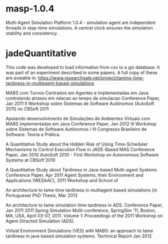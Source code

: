 # masp-1.0.4
Multi-Agent Simulation Platform 1.0.4 - simulation agent are independent threads in step-time simulations. 
A central clock ensures the simulation stability and consistency.



# jadeQuantitative
This code was developed to load information from csv to a gis database. 
It was part of an experiment described in some papers. A full copy of these are avaiable in: 
https://www.researchgate.net/project/taming-time-tardiness-in-multiagent-based-simulations

MABS com Turnos Centrados em Agentes e Implementadas em Java: controlando atrasos em relacao ao tempo de simulacao
Conference Paper, Jan 2011
II Workshop sobre Sistemas de Software Autônomos (AutoSoft 2011) no CBSoft 2011


Apoiando desenvolvimento de Simulações de Ambientes Virtuais com MABS implementadas em Java
Conference Paper, Jan 2012
III Workshop sobre Sistemas de Software Autônomos / III Congresso Brasileiro de Software: Teoria e Prática.


A Quantitative Study about the Hidden Risk of Using Time-Scheduler Mechanisms to Control Execution Flow in JADE-Based MAS
Conference Paper, Jan 2010
AutoSoft 2010 - First Workshop on Autonomous Software Systems at CBSoft'2010


A Quantitative Study about Tardiness in Java-based Multi-agent Systems
Conference Paper, Apr 2011
Agent Systems, their Environment and Applications (WESAAC), 2011 Workshop and School of 


An architecture to tame time tardiness in multiagent based simulations (in Portuguese)
PhD Thesis, Mar 2013


An architecture to tame simulation time tardiness in ADS.
Conference Paper, Jan 2011
2011 Spring Simulation Multi-conference, SpringSim '11, Boston, MA, USA, April 03-07, 2011. 
Volume 1: Proceedings of the 2011 Workshop on Agent-Directed Simulation (ADS).


Virtual Environment Simulations (VES) with MABS: an approach to tame tardiness in java-based simulation systems.
Technical Report
Jan 2012
